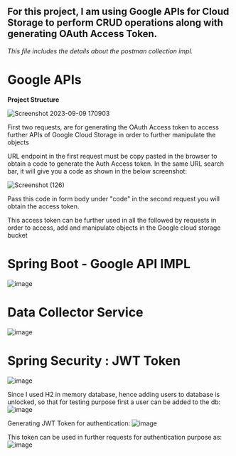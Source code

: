 ## For this project, I am using Google APIs for Cloud Storage to perform CRUD operations along with generating OAuth Access Token. 

*This file includes the details about the postman collection impl.*

# Google APIs

**Project Structure**

![Screenshot 2023-09-09 170903](https://github.com/thesrishtisharma/Swagger-SpringBoot-GoogleAPI/assets/38985008/2a071764-3bda-44f6-b9e3-da00c04e153c)

First two requests, are for generating the OAuth Access token to access further APIs of Google Cloud Storage in order to further manipulate the objects

URL endpoint in the first request must be copy pasted in the browser to obtain a code to generate the Auth Access token. In the same URL search bar, it will give you a code as shown in the below screenshot:

![Screenshot (126)](https://github.com/thesrishtisharma/Swagger-SpringBoot-GoogleAPI/assets/38985008/dce76e65-b6cd-4612-9b98-93f14c866856)

Pass this code in form body under "code" in the second request you will obtain the access token.

This access token can be further used in all the followed by requests in order to access, add and manipulate objects in the Google cloud storage bucket 

# Spring Boot - Google API IMPL

![image](https://github.com/thesrishtisharma/Swagger-SpringBoot-GoogleAPI/assets/38985008/3f1615fb-0a77-4b3f-aabe-00ec4ce86c34)

# Data Collector Service

![image](https://github.com/thesrishtisharma/Swagger-SpringBoot-GoogleAPI/assets/38985008/b9c539f3-a791-4f61-adcd-1e0b4c537543)

# Spring Security : JWT Token

![image](https://github.com/thesrishtisharma/Swagger-SpringBoot-GoogleAPI/assets/38985008/d63154e9-7ebd-48f5-89d5-8a361b58ec59)

Since I used H2 in memory database, hence adding users to database is unlocked, so that for testing purpose first a user can be added to the db:
  ![image](https://github.com/thesrishtisharma/Swagger-SpringBoot-GoogleAPI/assets/38985008/70f6799e-0c8b-405b-9bdb-51b442d01072)

Generating JWT Token for authentication:
  ![image](https://github.com/thesrishtisharma/Swagger-SpringBoot-GoogleAPI/assets/38985008/92d017bb-5acd-4058-bdeb-95338f0b150f)

This token can be used in further requests for authentication purpose as:
  ![image](https://github.com/thesrishtisharma/Swagger-SpringBoot-GoogleAPI/assets/38985008/5670e189-5e85-4212-9f42-cb1aa6452f3f)
